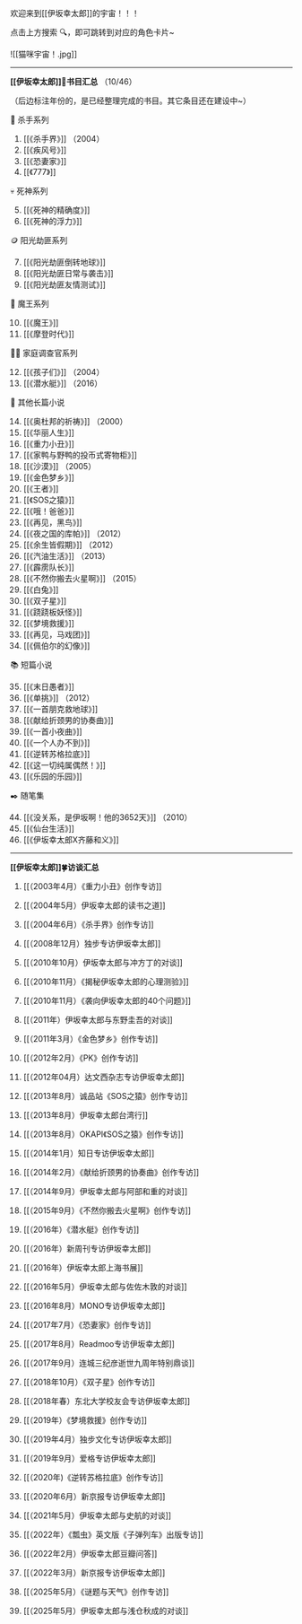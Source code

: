 
欢迎来到[[伊坂幸太郎]]的宇宙！！！
 
点击上方搜索 🔍，即可跳转到对应的角色卡片~

![[猫咪宇宙！.jpg]]

---


**[[伊坂幸太郎]]🌳书目汇总** （10/46）

（后边标注年份的，是已经整理完成的书目。其它条目还在建设中~）

🔪 杀手系列

1. [[《杀手界》]] （2004）
2. [[《疾风号》]] 
3. [[《恐妻家》]] 
4. [[《777》]] 

💀 死神系列

5. [[《死神的精确度》]] 
6. [[《死神的浮力》]] 

🪙 阳光劫匪系列

7. [[《阳光劫匪倒转地球》]] 
8. [[《阳光劫匪日常与袭击》]] 
9. [[《阳光劫匪友情测试》]] 

🐎 魔王系列

10. [[《魔王》]] 
11. [[《摩登时代》]] 

🐕‍🦺 家庭调查官系列

12. [[《孩子们》]] （2004）
13. [[《潜水艇》]] （2016）

📙 其他长篇小说

14. [[《奥杜邦的祈祷》]] （2000）
15. [[《华丽人生》]] 
16. [[《重力小丑》]]
17. [[《家鸭与野鸭的投币式寄物柜》]]
18. [[《沙漠》]] （2005）
19. [[《金色梦乡》]]
20. [[《王者》]]
21. [[《SOS之猿》]]
22. [[《哦！爸爸》]]
23. [[《再见，黑鸟》]]
24. [[《夜之国的库帕》]] （2012）
25. [[《余生皆假期》]] （2012）
26. [[《汽油生活》]] （2013）
27. [[《霹雳队长》]]
28. [[《不然你搬去火星啊》]] （2015）
29. [[《白兔》]]
30. [[《双子星》]]
31. [[《跷跷板妖怪》]]
32. [[《梦境救援》]]
33. [[《再见，马戏团》]]
34. [[《佩伯尔的幻像》]]

📚 短篇小说

35. [[《末日愚者》]] 
36. [[《单挑》]] （2012）
37. [[《一首朋克救地球》]] 
38. [[《献给折颈男的协奏曲》]] 
39. [[《一首小夜曲》]] 
40. [[《一个人办不到》]] 
41. [[《逆转苏格拉底》]] 
42. [[《这一切纯属偶然！》]] 
43. [[《乐园的乐园》]] 

✒️ 随笔集

44. [[《没关系，是伊坂啊！他的3652天》]] （2010）
45. [[《仙台生活》]] 
46. [[《伊坂幸太郎X齐藤和义》]] 

---

**[[伊坂幸太郎]]🍀访谈汇总** 

1. [[（2003年4月）《重力小丑》创作专访]]

2. [[（2004年5月）伊坂幸太郎的读书之道]]

3. [[（2004年6月）《杀手界》创作专访]]

4. [[（2008年12月）独步专访伊坂幸太郎]]

5. [[（2010年10月）伊坂幸太郎与冲方丁的对谈]]

6. [[（2010年11月）《揭秘伊坂幸太郎的心理测验》]]

7. [[（2010年11月）《袭向伊坂幸太郎的40个问题》]]

8. [[（2011年）伊坂幸太郎与东野圭吾的对谈]]

9. [[（2011年3月）《金色梦乡》创作专访]]

10. [[（2012年2月）《PK》创作专访]]

11. [[（2012年04月）达文西杂志专访伊坂幸太郎]]

12. [[（2013年8月）诚品站《SOS之猿》创作专访]]

13. [[（2013年8月）伊坂幸太郎台湾行]]

14. [[（2013年8月）OKAPI《SOS之猿》创作专访]]

15. [[（2014年1月）知日专访伊坂幸太郎]]

16. [[（2014年2月）《献给折颈男的协奏曲》创作专访]]

17. [[（2014年9月）伊坂幸太郎与阿部和重的对谈]]

18. [[（2015年9月）《不然你搬去火星啊》创作专访]]

19. [[（2016年）《潜水艇》创作专访]]

20. [[（2016年）新周刊专访伊坂幸太郎]]

21. [[（2016年）伊坂幸太郎上海书展]]

22. [[（2016年5月）伊坂幸太郎与佐佐木敦的对谈]]

23. [[（2016年8月）MONO专访伊坂幸太郎]]

24. [[（2017年7月）《恐妻家》创作专访]]

25. [[（2017年8月）Readmoo专访伊坂幸太郎]]

26. [[（2017年9月）连城三纪彦逝世九周年特别鼎谈]] 

27. [[（2018年10月）《双子星》创作专访]]

28. [[（2018年春）东北大学校友会专访伊坂幸太郎]]

29. [[（2019年）《梦境救援》创作专访]]

30. [[（2019年4月）独步文化专访伊坂幸太郎]]

31. [[（2019年9月）爱格专访伊坂幸太郎]]

32. [[（2020年)《逆转苏格拉底》创作专访]]

33. [[（2020年6月）新京报专访伊坂幸太郎]]

34. [[（2021年5月）伊坂幸太郎与史航的对谈]]

35. [[（2022年）《瓢虫》英文版《子弹列车》出版专访]]

36. [[（2022年2月）伊坂幸太郎豆瓣问答]]

37. [[（2022年3月）新京报专访伊坂幸太郎]] 

38. [[（2025年5月）《谜题与天气》创作专访]] 

39. [[（2025年5月）伊坂幸太郎与浅仓秋成的对谈]] 